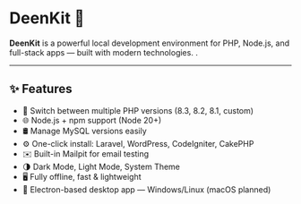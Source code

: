 # DeenKit 🧰

**DeenKit** is a powerful local development environment for PHP, Node.js, and full-stack apps — built with modern technologies.
.

---

## ✨ Features

- 🐘 Switch between multiple PHP versions (8.3, 8.2, 8.1, custom)
- 🌐 Node.js + npm support (Node 20+)
- 🛢️ Manage MySQL versions easily
- ⚙️ One-click install: Laravel, WordPress, CodeIgniter, CakePHP
- ✉️ Built-in Mailpit for email testing
- 🌗 Dark Mode, Light Mode, System Theme
- 🖥️ Fully offline, fast & lightweight
- 🧩 Electron-based desktop app — Windows/Linux (macOS planned)
  


